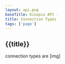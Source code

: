 ```yaml
---
layout: api.pug
baseTitle: Kinopio API -
title: Connection Types
tags: ['page']
---
```


## {{title}}

connection types are
[img]
